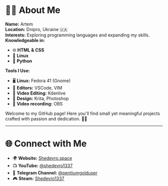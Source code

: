 # 👨‍💻 About Me

**Name:** Artem  
**Location:** Dnipro, Ukraine 🇺🇦  
**Interests:** Exploring programming languages and expanding my skills.  
**Knowledgeable in:**  
- 🌐 **HTML & CSS**  
- 🐧 **Linux**  
- 🐍 **Python**  

**Tools I Use:**  
- 🖥️ **Linux:** Fedora 41 (Gnome)  
- 📝 **Editors:** VSCode, VIM  
- 🎥 **Video Editing:** Kdenlive  
- 🎨 **Design:** Krita, Photoshop  
- 📡 **Video recording:** OBS  

Welcome to my GitHub page! Here you'll find small yet meaningful projects crafted with passion and dedication. 🎨✨  

---

# 🌐 Connect with Me

- 🌍 **Website:** [Shedevro.space](https://www.shedevro.space/)  
- 📺 **YouTube:** [@shedevro1337](https://www.youtube.com/@shedevro1337)  
- 📢 **Telegram Channel:** [@pentiumgolduser](https://t.me/pentiumgolduser)  
- 🎮 **Steam:** [Shedevro1337](https://steamcommunity.com/id/shedevro1337/)  

